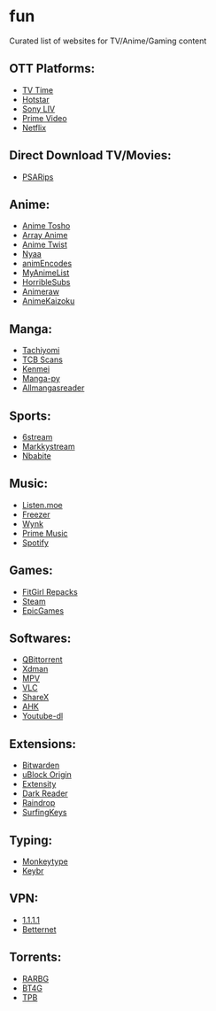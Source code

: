 # fun
Curated list of websites for TV/Anime/Gaming content

## OTT Platforms:
- [TV Time](https://www.tvtime.com/en)
- [Hotstar](https://www.hotstar.com/)
- [Sony LIV](https://www.sonyliv.com/)
- [Prime Video](https://www.primevideo.com/)
- [Netflix](https://www.netflix.com/in/)

## Direct Download TV/Movies:
- [PSARips](https://x265.club/)

## Anime:
- [Anime Tosho](https://animetosho.org/search?q=1080p+x265)
- [Array Anime](https://arrayanime.com)
- [Anime Twist](https://twist.moe)
- [Nyaa](https://nyaa.si/)
- [animEncodes](https://www.animencodes.com/)
- [MyAnimeList](https://myanimelist.net/)
- [HorribleSubs](https://horriblesubs.cc/)
- [Animeraw](https://sites.google.com/view/animerawsmasterlist/home)
- [AnimeKaizoku](https://animekaizoku.com/)

## Manga:
- [Tachiyomi](https://tachiyomi.org/)
- [TCB Scans](https://onepiecechapters.com/)
- [Kenmei](https://www.kenmei.co/)
- [Manga-py](https://github.com/manga-py/manga-py)
- [Allmangasreader](https://www.allmangasreader.com/)

## Sports:
- [6stream]()
- [Markkystream]()
- [Nbabite]()

## Music:
- [Listen.moe](https://listen.moe)
- [Freezer]()
- [Wynk]()
- [Prime Music]()
- [Spotify]()

## Games:
- [FitGirl Repacks](https://fitgirl-repacks.site/)
- [Steam](https://store.steampowered.com/)
- [EpicGames](https://www.epicgames.com/store/en-US/)

## Softwares:
- [QBittorrent]()
- [Xdman](http://xdman.sourceforge.net)
- [MPV](https://mpv.io/)
- [VLC](https://www.videolan.org/)
- [ShareX]()
- [AHK](https://www.autohotkey.com)
- [Youtube-dl](https://ytdl-org.github.io/youtube-dl/index.html)

## Extensions:
- [Bitwarden]()
- [uBlock Origin]()
- [Extensity]()
- [Dark Reader]()
- [Raindrop]()
- [SurfingKeys]()

## Typing:
- [Monkeytype](https://monkeytype.com/)
- [Keybr](https://www.keybr.com/)

## VPN:
- [1.1.1.1](https://1.1.1.1)
- [Betternet](https://www.betternet.co/)

## Torrents:
- [RARBG]()
- [BT4G]()
- [TPB]()
